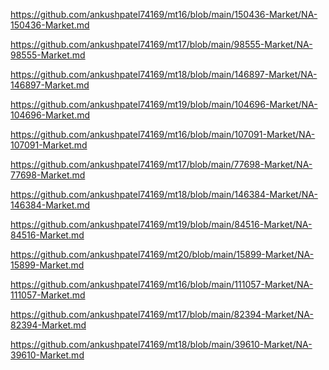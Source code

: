 <p><a href="https://github.com/ankushpatel74169/mt16/blob/main/150436-Market/NA-150436-Market.md">https://github.com/ankushpatel74169/mt16/blob/main/150436-Market/NA-150436-Market.md</a></p><p><a href="https://github.com/ankushpatel74169/mt17/blob/main/98555-Market/NA-98555-Market.md">https://github.com/ankushpatel74169/mt17/blob/main/98555-Market/NA-98555-Market.md</a></p><p><a href="https://github.com/ankushpatel74169/mt18/blob/main/146897-Market/NA-146897-Market.md">https://github.com/ankushpatel74169/mt18/blob/main/146897-Market/NA-146897-Market.md</a></p><p><a href="https://github.com/ankushpatel74169/mt19/blob/main/104696-Market/NA-104696-Market.md">https://github.com/ankushpatel74169/mt19/blob/main/104696-Market/NA-104696-Market.md</a></p><p><a href="https://github.com/ankushpatel74169/mt16/blob/main/107091-Market/NA-107091-Market.md">https://github.com/ankushpatel74169/mt16/blob/main/107091-Market/NA-107091-Market.md</a></p><p><a href="https://github.com/ankushpatel74169/mt17/blob/main/77698-Market/NA-77698-Market.md">https://github.com/ankushpatel74169/mt17/blob/main/77698-Market/NA-77698-Market.md</a></p><p><a href="https://github.com/ankushpatel74169/mt18/blob/main/146384-Market/NA-146384-Market.md">https://github.com/ankushpatel74169/mt18/blob/main/146384-Market/NA-146384-Market.md</a></p><p><a href="https://github.com/ankushpatel74169/mt19/blob/main/84516-Market/NA-84516-Market.md">https://github.com/ankushpatel74169/mt19/blob/main/84516-Market/NA-84516-Market.md</a></p><p><a href="https://github.com/ankushpatel74169/mt20/blob/main/15899-Market/NA-15899-Market.md">https://github.com/ankushpatel74169/mt20/blob/main/15899-Market/NA-15899-Market.md</a></p><p><a href="https://github.com/ankushpatel74169/mt16/blob/main/111057-Market/NA-111057-Market.md">https://github.com/ankushpatel74169/mt16/blob/main/111057-Market/NA-111057-Market.md</a></p><p><a href="https://github.com/ankushpatel74169/mt17/blob/main/82394-Market/NA-82394-Market.md">https://github.com/ankushpatel74169/mt17/blob/main/82394-Market/NA-82394-Market.md</a></p><p><a href="https://github.com/ankushpatel74169/mt18/blob/main/39610-Market/NA-39610-Market.md">https://github.com/ankushpatel74169/mt18/blob/main/39610-Market/NA-39610-Market.md</a></p>
